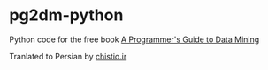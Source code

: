 # pg2dm-python

Python code for the free book [A Programmer's Guide to Data Mining](http://guidetodatamining.com)

Tranlated to Persian by [chistio.ir](http://chistio.ir)
